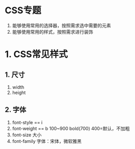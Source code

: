 # CSS专题
1. 能够使用常用的选择器，按照需求选中需要的元素
2. 能够使用常用的样式，按照需求进行装饰
# 1. CSS常见样式
## 1. 尺寸
1. width
2. height
## 2. 字体
1. font-style == i
2. font-weight == b  100~900 bold(700)  400=默认，不加粗
3. font-size  大小
4. font-family 字体：宋体，微软雅黑

